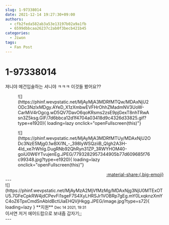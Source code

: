 ```yaml
---
slug: 1-97338014
date: 2021-12-14 19:27:30+09:00
authors:
  - cfb2feda582ab3a53e13197b02a9a1fb
  - 6599dbbcaa26237c2ab0f3becb421b45
categories:
  - Jiwon
tags:
  - Fan Post
---
```


# 1-97338014

<div class="post-container" markdown="1">
<div class="content-container md-sidebar__scrollwrap" markdown="1">

져니야 메건입술하는 셔니야 ㅋㅋㅋ 이것들 봤어요??
<figure markdown="1">
![](https://phinf.wevpstatic.net/MjAyMjA3MDRfMTQw/MDAxNjU2ODc3NzIxMDgy.AYeD_X1zXmbwEVFHrOhhZMadmNV3UoW-CarMiV4rOgcg.wD5QV7DavO6qoKRsms2zsE9pjGexT8nhTRwAsn3Z5ksg.GIF/7d6bbca12d1f4704a03418d9c4326d33825.gif?type=e1920){ loading=lazy onclick="openFullscreen(this)"}
</figure>

<figure markdown="1">
![](https://phinf.wevpstatic.net/MjAyMjA3MDRfMTUy/MDAxNjU2ODc3NzE5Mjg0.1wBXi1N_-_398lyWSQziiB_QIgh2A3H-4ld_xe7rWhIg.DugRNb92QhRyn31ZP_3RWYHOM40-goiU0W6YTvujenEg.JPEG/7793282957344905b77d609685f76c99348.jpg?type=e1920){ loading=lazy onclick="openFullscreen(this)"}
</figure>


</div>
</div>

<div style="text-align: right;" markdown="1">
<a href="https://weverse.io/fromis9/fanpost/1-97338014" style="text-align: right;">:material-share:{.big-emoji}</a>
</div>
---

<div class="comments-container md-sidebar__scrollwrap" markdown="1">
<div class="comment" markdown="1">
<div class='id-container' markdown="1">
![](https://phinf.wevpstatic.net/MjAyMzA2MjVfMzMg/MDAxNjg3NjU0MTExOTU5.7GFeCpkRW4jdCPevFi1sgeF7S4XyLHRSJr1VOBRp7gEg.mY0LxqknzXmYC4oZ6TpxCmdSnAbldBctUiaEHQVjHkgg.JPEG/image.jpg?type=s72){ loading=lazy }
**<span class="artist">지원</span>** <small>Dec 14 2021, 19:31</small><br>
</div>
<div class='comment-body' markdown="1">
이서연 저거 에어드랍으로 보내줌 갑자기;;
</div>
</div>
</div>
---
